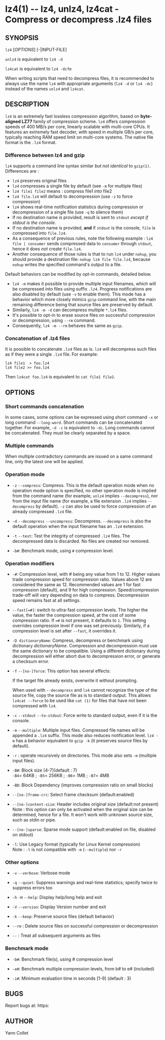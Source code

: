lz4(1) -- lz4, unlz4, lz4cat - Compress or decompress .lz4 files
================================================================

SYNOPSIS
--------

`lz4` [*OPTIONS*] [-|INPUT-FILE] <OUTPUT-FILE>

`unlz4` is equivalent to `lz4 -d`

`lz4cat` is equivalent to `lz4 -dcfm`

When writing scripts that need to decompress files,
it is recommended to always use the name `lz4` with appropriate arguments
(`lz4 -d` or `lz4 -dc`) instead of the names `unlz4` and `lz4cat`.


DESCRIPTION
-----------

`lz4` is an extremely fast lossless compression algorithm,
based on **byte-aligned LZ77** family of compression scheme.
`lz4` offers compression speeds of 400 MB/s per core, linearly scalable with
multi-core CPUs.
It features an extremely fast decoder, with speed in multiple GB/s per core,
typically reaching RAM speed limit on multi-core systems.
The native file format is the `.lz4` format.

### Difference between lz4 and gzip

`lz4` supports a command line syntax similar _but not identical_ to `gzip(1)`.
Differences are :

  * `lz4` preserves original files
  * `lz4` compresses a single file by default (see `-m` for multiple files)
  * `lz4 file1 file2` means : compress file1 _into_ file2
  * `lz4 file.lz4` will default to decompression (use `-z` to force compression)
  * `lz4` shows real-time notification statistics
     during compression or decompression of a single file
     (use `-q` to silence them)
  * If no destination name is provided, result is sent to `stdout`
    _except if stdout is the console_.
  * If no destination name is provided, __and__ if `stdout` is the console,
    `file` is compressed into `file.lz4`.
  * As a consequence of previous rules, note the following example :
    `lz4 file | consumer` sends compressed data to `consumer` through `stdout`,
    hence it does _not_ create `file.lz4`.
  * Another consequence of those rules is that to run `lz4` under `nohup`,
    you should provide a destination file: `nohup lz4 file file.lz4`,
    because `nohup` writes the specified command's output to a file.

Default behaviors can be modified by opt-in commands, detailed below.

  * `lz4 -m` makes it possible to provide multiple input filenames,
    which will be compressed into files using suffix `.lz4`.
    Progress notifications are also disabled by default (use `-v` to enable them).
    This mode has a behavior which more closely mimics `gzip` command line,
    with the main remaining difference being that source files are preserved by default.
  * Similarly, `lz4 -m -d` can decompress multiple `*.lz4` files.
  * It's possible to opt-in to erase source files
    on successful compression or decompression, using `--rm` command.
  * Consequently, `lz4 -m --rm` behaves the same as `gzip`.

### Concatenation of .lz4 files

It is possible to concatenate `.lz4` files as is.
`lz4` will decompress such files as if they were a single `.lz4` file.
For example:

    lz4 file1  > foo.lz4
    lz4 file2 >> foo.lz4

Then `lz4cat foo.lz4` is equivalent to `cat file1 file2`.

OPTIONS
-------

### Short commands concatenation

In some cases, some options can be expressed using short command `-x`
or long command `--long-word`.
Short commands can be concatenated together.
For example, `-d -c` is equivalent to `-dc`.
Long commands cannot be concatenated.
They must be clearly separated by a space.

### Multiple commands

When multiple contradictory commands are issued on a same command line,
only the latest one will be applied.

### Operation mode

* `-z` `--compress`:
  Compress.
  This is the default operation mode when no operation mode option is
  specified, no other operation mode is implied from the command name
  (for example, `unlz4` implies `--decompress`),
  nor from the input file name
  (for example, a file extension `.lz4` implies  `--decompress` by default).
  `-z` can also be used to force compression of an already compressed
  `.lz4` file.

* `-d` `--decompress` `--uncompress`:
  Decompress.
  `--decompress` is also the default operation when the input filename has an
  `.lz4` extension.

* `-t` `--test`:
  Test the integrity of compressed `.lz4` files.
  The decompressed data is discarded.
  No files are created nor removed.

* `-b#`:
  Benchmark mode, using `#` compression level.

### Operation modifiers

* `-#`:
  Compression level, with # being any value from 1 to 12.
  Higher values trade compression speed for compression ratio.
  Values above 12 are considered the same as 12.
  Recommended values are 1 for fast compression (default),
  and 9 for high compression.
  Speed/compression trade-off will vary depending on data to compress.
  Decompression speed remains fast at all settings.

* `--fast[=#]`:
  switch to ultra-fast compression levels.
  The higher the value, the faster the compression speed, at the cost of some compression ratio.
  If `=#` is not present, it defaults to `1`.
  This setting overrides compression level if one was set previously.
  Similarly, if a compression level is set after `--fast`, it overrides it.

* `-D dictionaryName`:
  Compress, decompress or benchmark using dictionary _dictionaryName_.
  Compression and decompression must use the same dictionary to be compatible.
  Using a different dictionary during decompression will either
  abort due to decompression error, or generate a checksum error.

* `-f` `--[no-]force`:
  This option has several effects:

  If the target file already exists, overwrite it without prompting.

  When used with `--decompress` and `lz4` cannot recognize the type of
  the source file, copy the source file as is to standard output.
  This allows `lz4cat --force` to be used like `cat (1)` for files
  that have not been compressed with `lz4`.

* `-c` `--stdout` `--to-stdout`:
  Force write to standard output, even if it is the console.

* `-m` `--multiple`:
  Multiple input files.
  Compressed file names will be appended a `.lz4` suffix.
  This mode also reduces notification level.
  `lz4 -m` has a behavior equivalent to `gzip -k`
  (it preserves source files by default).

* `-r` :
  operate recursively on directories.
  This mode also sets `-m` (multiple input files).

* `-B#`:
  Block size \[4-7\](default : 7)<br/>
  `-B4`= 64KB ; `-B5`= 256KB ; `-B6`= 1MB ; `-B7`= 4MB

* `-BD`:
  Block Dependency (improves compression ratio on small blocks)

* `--[no-]frame-crc`:
  Select frame checksum (default:enabled)

* `--[no-]content-size`:
  Header includes original size (default:not present)<br/>
  Note : this option can only be activated when the original size can be
  determined, hence for a file. It won't work with unknown source size,
  such as stdin or pipe.

* `--[no-]sparse`:
  Sparse mode support (default:enabled on file, disabled on stdout)

* `-l`:
  Use Legacy format (typically for Linux Kernel compression)<br/>
  Note : `-l` is not compatible with `-m` (`--multiple`) nor `-r`

### Other options

* `-v` `--verbose`:
  Verbose mode

* `-q` `--quiet`:
  Suppress warnings and real-time statistics;
  specify twice to suppress errors too

* `-h` `-H` `--help`:
  Display help/long help and exit

* `-V` `--version`:
  Display Version number and exit

* `-k` `--keep`:
  Preserve source files (default behavior)

* `--rm` :
  Delete source files on successful compression or decompression

* `--` :
  Treat all subsequent arguments as files


### Benchmark mode

* `-b#`:
  Benchmark file(s), using # compression level

* `-e#`:
  Benchmark multiple compression levels, from b# to e# (included)

* `-i#`:
  Minimum evaluation time in seconds \[1-9\] (default : 3)


BUGS
----

Report bugs at: https:


AUTHOR
------

Yann Collet
